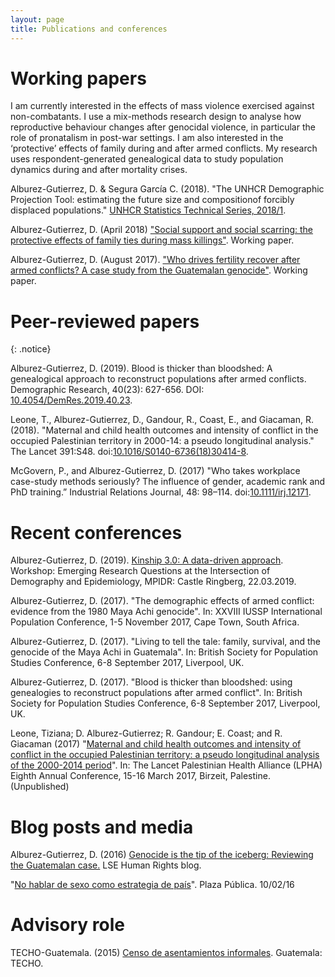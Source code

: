 ```yaml
---
layout: page
title: Publications and conferences
---
```


#  Working papers

I am currently interested in the effects of mass violence exercised against non-combatants. I use a mix-methods research design to analyse how reproductive behaviour changes after genocidal violence, in particular the role of pronatalism in post-war settings. I am also interested in the ‘protective’ effects of family during and after armed conflicts. My research uses respondent-generated genealogical data to study population dynamics during and after mortality crises.

Alburez-Gutierrez, D. & Segura García C. (2018). "The UNHCR Demographic Projection Tool: estimating the future size and compositionof forcibly displaced populations." [UNHCR Statistics Technical Series, 2018/1](http://www.unhcr.org/en-au/5ae9ee747.pdf).

Alburez-Gutierrez, D. (April 2018) ["Social support and social scarring: the protective effects of family ties during mass killings"](pdf/SUDA18_Alburez.pdf). Working paper.

Alburez-Gutierrez, D. (August 2017). ["Who drives fertility recover after armed conflicts? A case study from the Guatemalan genocide"](pdf/IUSSP17_demographic_effects_conflict_alburez.pdf). Working paper.

# Peer-reviewed papers

{: .notice}

Alburez-Gutierrez, D. (2019). Blood is thicker than bloodshed: A genealogical approach to reconstruct populations after armed conflicts. Demographic Research, 40(23): 627-656. DOI: [10.4054/DemRes.2019.40.23](https://www.demographic-research.org/volumes/vol40/23/).

Leone, T., Alburez-Gutierrez, D., Gandour, R., Coast, E., and Giacaman, R. (2018). "Maternal and child health outcomes and intensity of conflict in the occupied Palestinian territory in 2000-14: a pseudo longitudinal analysis." The Lancet 391:S48. doi:[10.1016/S0140-6736(18)30414-8](https://doi.org/10.1016/S0140-6736(18)30414-8).

McGovern, P., and Alburez-Gutierrez, D. (2017) "Who takes workplace case-study methods seriously? The influence of gender, academic rank and PhD training.”  Industrial Relations Journal, 48: 98–114. doi:[10.1111/irj.12171](http://onlinelibrary.wiley.com/doi/10.1111/irj.12171/full).

# Recent conferences

Alburez-Gutierrez, D. (2019). [Kinship 3.0: A data-driven approach](pdf/alburez_kinship_3.0.pdf). Workshop: Emerging Research Questions at the Intersection of Demography and Epidemiology, MPIDR: Castle Ringberg, 22.03.2019. 

Alburez-Gutierrez, D. (2017). "The demographic effects of armed conflict: evidence from the 1980 Maya Achi genocide". In: XXVIII IUSSP International Population Conference, 1-5 November 2017, Cape Town, South Africa.

Alburez-Gutierrez, D. (2017). "Living to tell the tale: family, survival, and the genocide of the Maya Achi in Guatemala". In: British Society for Population Studies Conference, 6-8 September 2017, Liverpool, UK.

Alburez-Gutierrez, D. (2017). "Blood is thicker than bloodshed: using genealogies to reconstruct populations after armed conflict". In: British Society for Population Studies Conference, 6-8 September 2017, Liverpool, UK. 

Leone, Tiziana; D. Alburez-Gutierrez; R. Gandour; E. Coast; and R. Giacaman (2017) "[Maternal and child health outcomes and intensity of conflict in the occupied Palestinian territory: a pseudo longitudinal analysis of the 2000-2014 period](http://eprints.lse.ac.uk/69993/)". In: The Lancet Palestinian Health Alliance (LPHA) Eighth Annual Conference, 15-16 March 2017, Birzeit, Palestine. (Unpublished) 

# Blog posts and media

Alburez-Gutierrez, D. (2016) [Genocide is the tip of the iceberg: Reviewing the Guatemalan case.](http://blogs.lse.ac.uk/humanrights/2016/02/18/genocide-is-the-tip-of-the-iceberg-reviewing-the-guatemalan-case/) LSE Human Rights blog.

"[No hablar de sexo como estrategia de país](https://www.plazapublica.com.gt/content/no-hablar-de-sexo-como-estrategia-de-pais)". Plaza Pública. 10/02/16

# Advisory role

TECHO-Guatemala. (2015) [Censo de asentamientos informales](https://drive.google.com/file/d/0B1-hHd84EQSOWUd1SE1qeTFUcEk/view?usp=sharing). Guatemala: TECHO.